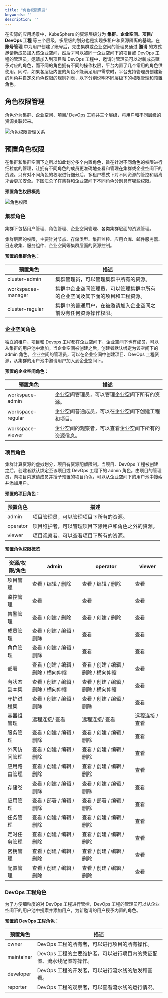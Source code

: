 ```yaml
---
title: "角色权限概览"
keywords: ''
description: ''
---
```


在实际的应用场景中，KubeSphere 的资源层级分为 **集群、企业空间、项目/ DevOps 工程** 等三个层级，多层级的划分也是实现多租户和资源隔离的基础。在 **账号管理** 中为用户创建了账号后，先由集群或企业空间的管理员通过 **邀请** 的方式邀请新成员加入该企业空间，然后才可以被同一企业空间下的项目或 DevOps 工程的管理员，邀请加入到项目和 DevOps 工程中，邀请时管理员可以对新成员赋予对应的角色，而不同的角色拥有不同的操作权限，平台内置了几个常用的角色供使用。同时，如果各层级内置的角色不能满足用户需求时，平台支持管理员创建新的角色并自定义角色权限的规则列表，以下分别说明不同层级下的权限管理和预置角色。

## 角色权限管理

角色分为集群、企业空间、项目/ DevOps 工程共三个层级，将用户和不同层级的资源关联起来。

![角色权限管理关系](/role-management-design.svg)

## 预置角色权限

在集群和集群空间下之所以如此划分多个内置角色，旨在针对不同角色的权限进行细粒度的管理，让拥有不同角色的成员更准确地查看和管理在集群或企业空间下的资源。只有对不同角色的权限进行细分后，多租户模式下对不同资源的管控和隔离才会更加安全。下图汇总了在集群和企业空间下不同角色分别具有哪些权限。

**预置角色权限概览**

![角色权限](/cluster-workspace-roles.png)

### 集群角色

集群下包括用户管理、角色管理、企业空间管理、各类集群层面的资源管理。

集群层面的权限，主要针对节点、存储类型、集群监控、应用仓库、邮件服务器、日志收集、服务组件、企业空间等集群层面的资源控制。

**预置的集群角色：**

|预置角色|描述|
|---|---|
|cluster-admin |集群管理员，可以管理集群中所有的资源。|
|workspaces-manager|集群中企业空间管理员，可以管理集群中所有的企业空间及其下面的项目和工程资源。|
|cluster-regular|集群中的普通用户，在被邀请加入企业空间之前没有任何资源操作权限。|

### 企业空间角色

独立的租户、项目和 Devops 工程都在企业空间下，企业空间下也有成员，可以从集群的用户池中添加。当企业空间被创建之后，创建者默认绑定为该空间下的 admin 角色。企业空间的管理员，可以在企业空间中创建项目、DevOps 工程资源，从集群的用户池中邀请用户加入到企业空间下。

**预置的企业空间角色：**

|预置角色|描述|
|---|---|
|workspace-admin |企业空间管理员，可以管理企业空间下所有的资源。|
|workspace-regular|企业空间普通成员，可以在企业空间下创建工程和项目。|
|workspace-viewer|企业空间的观察者，可以查看企业空间下所有的资源信息。|


### 项目角色

集群计算资源的虚拟划分，项目有资源配额限制。当项目、DevOps 工程被创建之后，创建者默认绑定至该项目或 DevOps 工程下的 admin 角色。由项目的管理员，向项目内邀请成员并授予预置的项目角色，可以从企业空间下的用户池中搜索并添加用户。

**预置的项目角色：**

|预置角色|描述|
|---|---|
|admin |项目管理员，可以管理项目下所有的资源。|
|operator|项目维护者，可以管理项目下除用户和角色之外的资源。|
|viewer|项目观察者，可以查看项目下所有的资源。|

**预置角色权限概览**

|资源/权限/角色|admin|operator|viewer|
|---|---|---|---|
|项目管理|查看 / 编辑 / 删除|查看 / 编辑 / 删除|查看|
|监控管理|查看 | 查看 | 查看 |查看|
|告警管理|查看 / 创建 / 删除|查看 / 创建 / 删除|查看|
|成员管理|查看 / 创建 / 编辑 / 删除| 查看| 查看|
|角色管理|查看 / 创建 / 编辑 / 删除| 查看| 查看|
|部署|查看 / 创建 / 编辑 / 删除 / 横向伸缩|查看 / 创建 / 编辑 / 删除 / 横向伸缩|查看 |
|有状态副本集|查看 / 创建 / 编辑 / 删除 / 横向伸缩|查看 / 创建 / 编辑 / 删除 / 横向伸缩|查看 |
|守护进程集|查看 / 创建 / 编辑 / 删除|查看 / 创建 / 编辑 / 删除|查看 |
|容器组管理|远程连接/ 查看|远程连接/ 查看|远程连接 / 查看|
|服务管理|查看 / 创建 / 编辑 / 删除|查看 / 创建 / 编辑 / 删除|查看|
|外网访问管理|查看 / 创建 / 编辑 / 删除|查看 / 创建 / 编辑 / 删除|查看|
|应用路由管理|查看 / 创建 / 编辑 / 删除|查看 / 创建 / 编辑 / 删除|查看|
|存储卷|查看 / 创建 / 编辑 / 删除|查看 / 创建 / 编辑 / 删除|查看|
|应用管理|查看 / 部署 / 编辑 / 删除| 查看 / 部署 / 编辑 / 删除 |查看|
|任务管理|查看 / 创建 / 编辑 / 删除| 查看 / 创建 / 编辑 / 删除|查看|
|定时任务管理|查看 / 创建 / 编辑 / 删除| 查看 / 创建 / 编辑 / 删除|查看|
|密钥管理|查看 / 创建 / 编辑 / 删除| 查看 / 创建 / 编辑 / 删除|查看|
|配置管理|查看 / 创建 / 编辑 / 删除| 查看 / 创建 / 编辑 / 删除|查看|

### DevOps 工程角色

为了方便细粒度的对 DevOps 工程进行管控，DevOps 工程的管理员可以从企业空间下的用户池中搜索并添加用户，为新邀请的用户授予内置的角色。

**预置的 DevOps 工程角色：**

|预置角色|描述|
|---|---|
|owner |DevOps 工程的所有者，可以进行项目的所有操作。|
|maintainer|DevOps 工程的主要维护者，可以进行项目内的凭证配置、流水线配置等操作。|
|developer|DevOps 工程的开发者，可以进行流水线的触发和查看。|
|reporter|DevOps 工程的观察者，可以查看流水线的运行情况。|


